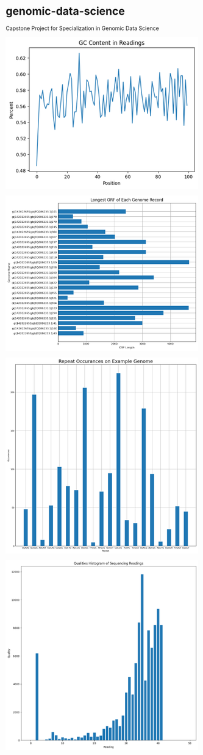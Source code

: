 # genomic-data-science
Capstone Project for Specialization in Genomic Data Science
  
![image](https://github.com/nnttluna/genomic-data-science/blob/b55c25d357137a5a9b578c5e5a68ef40d4e5e846/GC%20content.png)

![image](https://github.com/nnttluna/genomic-data-science/blob/fab059255b7a41951fd1b581912c4e30b139daea/local%20ORF.png)

![image](https://github.com/nnttluna/genomic-data-science/blob/39fd145cb018e42ef731c52f400d5241528813c2/repeats%20compares.png)

![image](https://github.com/nnttluna/genomic-data-science/blob/39fd145cb018e42ef731c52f400d5241528813c2/qual.png)
